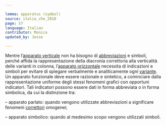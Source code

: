```yaml
---

lemma: apparatus (symbol)
source: italia_che_2010
page: 57
language: Italian
contributor: Monica
updated_by: Jesse

---
```

Mentre l’[apparato verticale](apparatusVertical.html) non ha bisogno di [abbreviazioni](abbreviation.html) e simboli, perché affida la rappresentazione della diacronia correttoria alla verticalità delle varianti in colonna, l’[apparato orizzontale](apparatusLinear.html) necessita di indicazioni e simboli per evitare di spiegare verbalmente e analiticamente ogni [variante](variant.html). Un apparato funzionale deve essere razionale e sintetico, a cominciare dalla rappresentazione uniforme degli stessi fenomeni grafici con opportuni indicatori. Tali indicatori possono essere dati in forma abbreviata o in forma simbolica, da cui la distinzione tra:

– apparato parlato: quando vengono utilizzate abbreviazioni a significare fenomeni [correttori](correction.html) omogenei;

– apparato simbolico: quando al medesimo scopo vengono utilizzati simboli.
